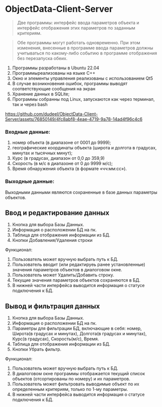 # ObjectData-Client-Server

> Две программы: интерфейс ввода параметров объекта и
> интерфейс отображения этих параметров по заданным критериям.

> Обе программы могут работать одновременно. При этом изменения,
> внесенные в программе ввода параметров должны учитываться по
> какому-либо событию в программе отображения без перезапуска
> обеих.

1. Программы разработаны в Ubuntu 22.04
2. Программыреализованы на языке С++
3. Окно и элементы управления реализованы с использованием Qt5
4. В случае возникновения ошибок, программы выводят соответствующие сообщения на экран
5. Хранение данных в SQLite;
6. Программы собранны под Linux, запускаются как через терминал, так и через bash

https://github.com/dudeel/ObjectData-Client-Server/assets/76850149/4fc8abf8-4eae-4719-9a78-14ad4f96c4c6



### Входные данные:
1. номер объекта (в диапазоне от 0001 до 9999);
2. географические координаты объекта (широта и долгота в градусах,
минутах и тысячных минут);
3. Курс (в градусах, диапазон от 0,0 до
359,9)
4. Скорость (в м/с в диапазоне от 0 до 9999 м/с);
5. Время обнаружения объекта (в формате «чч:мм:сс»).

### Выходные данные:
Выходными данными являются сохраненные в базе
данных параметры объектов.



## Ввод и редактирование данных
1. Кнопка для выбора Базы Данных.
2. Информация о расположении БД на пк.
3. Таблица для отображения информации из БД.
4. Кнопки Добавления/Удаления строки

Функционал:
1. Пользователь может вручную выбрать путь к БД.
2. Пользователь вводит (или редактируеь ранее установленные) значения
параметров объектов в диалоговом окне.
3. Пользователь может Удалить/Добавить строку.
3. Текущие значения параметров объектов сохраняются в БД.
4. В нижней части интерфейса выводится информация о статусе подключения к БД.



## Вывод и фильтрация данных
1. Кнопка для выбора Базы Данных.
2. Информация о расположении БД на пк.
3. Параметры для фильтрации БД, включающие в себя: номер, Широта(в градусах и минутах), Долгота(в градусах и минутах), Курс(в градусах), Скорость(м/с), Время.
4. Таблица для отображения информации из БД.
5. Кнопки Убрать фильтр.

Функционал:
1. Пользователь может вручную выбрать путь к БД.
2. В диалоговом окне программы отображается текущий список объектов (отсортированы по номеру) и их
параметров.
3. Пользователь может фильтровать выводимые объект по их определенным критериям, только по 1-му параметры.
4. В нижней части интерфейса выводится информация о статусе подключения к БД.
